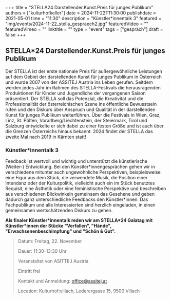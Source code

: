 +++
title = "STELLA24 Darstellender.Kunst.Preis für junges Publikum"
authors = ["kulturhofkeller"]
date = 2024-11-22T11:30:00
publishdate = 2021-05-01
time = "11:30"
description = "Künstler*innentalk 3"
featured = "img/events/2024-11-22_stella_gespraech2.jpg"
featuredVideo = ""
featuredVimeo = ""
linktitle = ""
type = "event"
tags = ["gespräch"]
draft = false
+++

##  STELLA*24 Darstellender.Kunst.Preis für junges Publikum

Der STELLA ist der erste nationale Preis für außergewöhnliche Leistungen auf dem Gebiet der darstellenden Kunst für junges Publikum in Österreich und wurde 2007 von der ASSITEJ Austria ins Leben gerufen. Seitdem werden jedes Jahr im Rahmen des STELLA-Festivals die herausragenden Produktionen für Kinder und Jugendliche der vergangenen Saison präsentiert. Der STELLA soll das Potenzial, die Kreativität und die Professionalität der österreichischen Szene ins öffentliche Bewusstsein rufen und den Diskurs über Anspruch und Qualität in der darstellenden Kunst für junges Publikum weiterführen. Über die Festivals in Wien, Graz, Linz, St. Pölten, Vorarlberg/Liechtenstein, der Steiermark, Tirol und Salzburg entwickelte er sich dabei zu einer festen Größe und ist auch über die Grenzen Österreichs hinaus bekannt. 2024 findet der STELLA das zweite Mal nach 2019 in Kärnten statt!

### Künstler*innentalk 3

Feedback ist wertvoll und wichtig und unterstützt die künstlerische (Weiter-) Entwicklung. Bei den Künstler\*innengesprächen gehen wir in verschiedene mitunter auch ungewöhnliche Perspektiven, beispielsweise eine Figur aus dem Stück, die verwendete Musik, die Position einer Intendanz oder der Kulturpolitik, vielleicht auch ein im Stück benutztes Requisit, eine Ästhetik oder eine feministische Perspektive und beschreiben aus verschiedenen Blickwinkeln ge­meinsam das Gesehene und geben dadurch ganz unterschiedliche Feedbacks den Künstler\*innen. Das Fachpublikum und alle Interessierten  sind herzlich eingeladen, in einen gemeinsamen wertschätzenden Diskurs zu gehen. 

**Als finaler Künstler\*innentalk reden wir am STELLA\*24 Galatag mit Künstler\*innen der Stücke "Verfallen", "Hände", "Erwachsenenbeschimpfung" und "Schön & Gut".**


> Datum: Freitag, 22. November
>
> Dauer: 11:30-13:30 Uhr
>
> Veranstaltet von ASITTEJ Austria
> 
> Eintritt frei
> 
> Kontakt und Anmeldung: office@assitej.at 
>
> Location: Kulturhof:villach, Lederergasse 15, 9500 Villach
